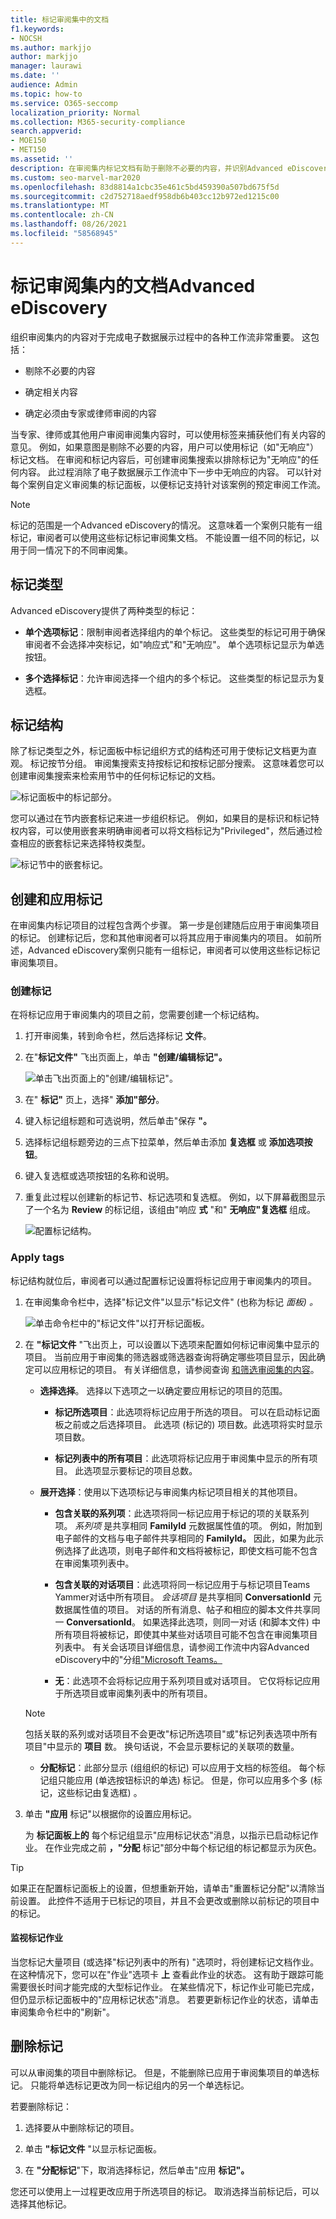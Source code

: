 ```yaml
---
title: 标记审阅集中的文档
f1.keywords:
- NOCSH
ms.author: markjjo
author: markjjo
manager: laurawi
ms.date: ''
audience: Admin
ms.topic: how-to
ms.service: O365-seccomp
localization_priority: Normal
ms.collection: M365-security-compliance
search.appverid:
- MOE150
- MET150
ms.assetid: ''
description: 在审阅集内标记文档有助于删除不必要的内容，并识别Advanced eDiscovery内容。
ms.custom: seo-marvel-mar2020
ms.openlocfilehash: 83d8814a1cbc35e461c5bd459390a507bd675f5d
ms.sourcegitcommit: c2d752718aedf958db6b403cc12b972ed1215c00
ms.translationtype: MT
ms.contentlocale: zh-CN
ms.lasthandoff: 08/26/2021
ms.locfileid: "58568945"
---
```

# <a name="tag-documents-in-a-review-set-in-advanced-ediscovery"></a>标记审阅集内的文档Advanced eDiscovery

组织审阅集内的内容对于完成电子数据展示过程中的各种工作流非常重要。 这包括：

- 剔除不必要的内容

- 确定相关内容

- 确定必须由专家或律师审阅的内容

当专家、律师或其他用户审阅审阅集内容时，可以使用标签来捕获他们有关内容的意见。 例如，如果意图是剔除不必要的内容，用户可以使用标记（如"无响应"）标记文档。 在审阅和标记内容后，可创建审阅集搜索以排除标记为"无响应"的任何内容。 此过程消除了电子数据展示工作流中下一步中无响应的内容。 可以针对每个案例自定义审阅集的标记面板，以便标记支持针对该案例的预定审阅工作流。

> [!NOTE]
> 标记的范围是一个Advanced eDiscovery的情况。 这意味着一个案例只能有一组标记，审阅者可以使用这些标记标记审阅集文档。 不能设置一组不同的标记，以用于同一情况下的不同审阅集。

## <a name="tag-types"></a>标记类型

Advanced eDiscovery提供了两种类型的标记：

- **单个选项标记**：限制审阅者选择组内的单个标记。 这些类型的标记可用于确保审阅者不会选择冲突标记，如"响应式"和"无响应"。 单个选项标记显示为单选按钮。

- **多个选择标记**：允许审阅选择一个组内的多个标记。 这些类型的标记显示为复选框。

## <a name="tag-structure"></a>标记结构

除了标记类型之外，标记面板中标记组织方式的结构还可用于使标记文档更为直观。 标记按节分组。 审阅集搜索支持按标记和按标记部分搜索。 这意味着您可以创建审阅集搜索来检索用节中的任何标记标记的文档。

![标记面板中的标记部分。](../media/TagTypes.png)

您可以通过在节内嵌套标记来进一步组织标记。 例如，如果目的是标识和标记特权内容，可以使用嵌套来明确审阅者可以将文档标记为"Privileged"，然后通过检查相应的嵌套标记来选择特权类型。

![标记节中的嵌套标记。](../media/NestingTags.png)

## <a name="creating-and-applying-tags"></a>创建和应用标记

在审阅集内标记项目的过程包含两个步骤。 第一步是创建随后应用于审阅集项目的标记。 创建标记后，您和其他审阅者可以将其应用于审阅集内的项目。 如前所述，Advanced eDiscovery案例只能有一组标记，审阅者可以使用这些标记标记审阅集项目。

### <a name="create-tags"></a>创建标记

在将标记应用于审阅集内的项目之前，您需要创建一个标记结构。

1. 打开审阅集，转到命令栏，然后选择标记 **文件**。

2. 在"**标记文件"** 飞出页面上，单击 **"创建/编辑标记"。**

   ![单击飞出页面上的"创建/编辑标记"。](../media/CreateAeDTags1.png)

3. 在" **标记"** 页上，选择" **添加"部分**。

4. 键入标记组标题和可选说明，然后单击"保存 **"。**

5. 选择标记组标题旁边的三点下拉菜单，然后单击添加 **复选框** 或 **添加选项按钮**。

6. 键入复选框或选项按钮的名称和说明。

7. 重复此过程以创建新的标记节、标记选项和复选框。 例如，以下屏幕截图显示了一个名为 **Review** 的标记组，该组由"响应 **式** "和" **无响应"复选框** 组成。

   ![配置标记结构。](../media/ManageTagOptions3.png)

### <a name="apply-tags"></a>Apply tags

标记结构就位后，审阅者可以通过配置标记设置将标记应用于审阅集内的项目。

1. 在审阅集命令栏中，选择"标记文件"以显示"标记文件" (也称为标记 *面板) 。*

   ![单击命令栏中的"标记文件"以打开标记面板。](../media/TagFilesFlyoutPage.png)

2. 在 **"标记文件** "飞出页上，可以设置以下选项来配置如何标记审阅集中显示的项目。 当前应用于审阅集的筛选器或筛选器查询将确定哪些项目显示，因此确定可以应用标记的项目。 有关详细信息，请参阅查询 [和筛选审阅集的内容](review-set-search.md)。

   - **选择选择**。 选择以下选项之一以确定要应用标记的项目的范围。

      - **标记所选项目**：此选项将标记应用于所选的项目。 可以在启动标记面板之前或之后选择项目。 此选项 (标记的) 项目数。此选项将实时显示项目数。

      - **标记列表中的所有项目**：此选项将标记应用于审阅集中显示的所有项目。 此选项显示要标记的项目总数。

   - **展开选择**：使用以下选项标记与审阅集内标记项目相关的其他项目。

      - **包含关联的系列项**：此选项将同一标记应用于标记的项的关联系列项。  *系列项* 是共享相同 **FamilyId** 元数据属性值的项。 例如，附加到电子邮件的文档与电子邮件共享相同的 **FamilyId。** 因此，如果为此示例选择了此选项，则电子邮件和文档将被标记，即使文档可能不包含在审阅集项列表中。

      - **包含关联的对话项目**：此选项将同一标记应用于与标记项目Teams Yammer对话中所有项目。 *会话项目* 是共享相同 **ConversationId** 元数据属性值的项目。 对话的所有消息、帖子和相应的脚本文件共享同一 **ConversationId**。 如果选择此选项，则同一对话 (和脚本文件) 中所有项目将被标记，即使其中某些对话项目可能不包含在审阅集项目列表中。 有关会话项目详细信息，请参阅工作流中内容Advanced eDiscovery中的"分组["Microsoft Teams。](teams-workflow-in-advanced-ediscovery.md#grouping)

      - **无**：此选项不会将标记应用于系列项目或对话项目。 它仅将标记应用于所选项目或审阅集列表中的所有项目。

   > [!NOTE]
   > 包括关联的系列或对话项目不会更改"标记所选项目"或"标记列表选项中所有项目"中显示的 **项目** 数。 换句话说，不会显示要标记的关联项的数量。

   - **分配标记**：此部分显示 (组组织的标记) 可以应用于文档的标签组。 每个标记组只能应用 (单选按钮标识的单选) 标记。 但是，你可以应用多个多 (标记，这些标记由复选框) 。

3. 单击 **"应用** 标记"以根据你的设置应用标记。

   为 **标记面板上的** 每个标记组显示"应用标记状态"消息，以指示已启动标记作业。 在作业完成之前 **，"分配** 标记"部分中每个标记组的标记都显示为灰色。

> [!TIP]
> 如果正在配置标记面板上的设置，但想重新开始，请单击"重置标记分配"以清除当前设置。  此控件不适用于已标记的项目，并且不会更改或删除以前标记的项目中的标记。  

#### <a name="monitor-tagging-jobs"></a>监视标记作业

当您标记大量项目 (或选择"标记列表中的所有) "选项时，将创建标记文档作业。  在这种情况下，您可以在"作业"选项卡 **上** 查看此作业的状态。 这有助于跟踪可能需要很长时间才能完成的大型标记作业。 在某些情况下，标记作业可能已完成，但仍显示标记面板中的"应用标记状态"消息。 若要更新标记作业的状态，请单击审阅集命令栏中的"刷新"。

## <a name="removing-tags"></a>删除标记

可以从审阅集的项目中删除标记。 但是，不能删除已应用于审阅集项目的单选标记。 只能将单选标记更改为同一标记组内的另一个单选标记。

若要删除标记：

1. 选择要从中删除标记的项目。

2. 单击 **"标记文件** "以显示标记面板。

3. 在 **"分配标记**"下，取消选择标记，然后单击"应用 **标记"。**

您还可以使用上一过程更改应用于所选项目的标记。 取消选择当前标记后，可以选择其他标记。
